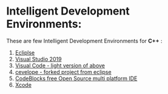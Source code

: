 # Intelligent Development Environments:

These are few Intelligent Development Environments for <b>C++</b> :
1. [Ecliplse](./Setting_up_Eclipse_for_CC++.odt)
2. [Visual Studio 2019]()
3. [Visual Code - light version of above]()
4. [cevelope - forked project from eclipse]()
5. [CodeBlocks free Open Source multi platform IDE]()
6. [Xcode]()


